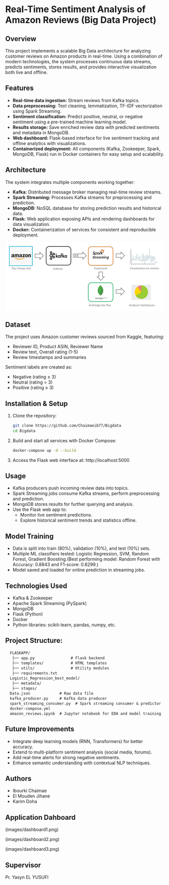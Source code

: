 # Real-Time Sentiment Analysis of Amazon Reviews (Big Data Project)

## Overview
This project implements a scalable Big Data architecture for analyzing customer reviews on Amazon products in real-time. Using a combination of modern technologies, the system processes continuous data streams, predicts sentiments, stores results, and provides interactive visualization both live and offline.

## Features
- **Real-time data ingestion:** Stream reviews from Kafka topics.
- **Data preprocessing:** Text cleaning, lemmatization, TF-IDF vectorization using Spark Streaming.
- **Sentiment classification:** Predict positive, neutral, or negative sentiment using a pre-trained machine learning model.
- **Results storage:** Save enriched review data with predicted sentiments and metadata in MongoDB.
- **Web dashboard:** Flask-based interface for live sentiment tracking and offline analytics with visualizations.
- **Containerized deployment:** All components (Kafka, Zookeeper, Spark, MongoDB, Flask) run in Docker containers for easy setup and scalability.

## Architecture
The system integrates multiple components working together:

- **Kafka:** Distributed message broker managing real-time review streams.
- **Spark Streaming:** Processes Kafka streams for preprocessing and prediction.
- **MongoDB:** NoSQL database for storing prediction results and historical data.
- **Flask:** Web application exposing APIs and rendering dashboards for data visualization.
- **Docker:** Containerization of services for consistent and reproducible deployment.

 ![Architecture Diagram](images/architecture_diagram.png)

## Dataset
The project uses Amazon customer reviews sourced from Kaggle, featuring:
- Reviewer ID, Product ASIN, Reviewer Name
- Review text, Overall rating (1-5)
- Review timestamps and summaries

Sentiment labels are created as:
- Negative (rating ≤ 3)
- Neutral (rating = 3)
- Positive (rating ≥ 3)

## Installation & Setup
1. Clone the repository:
   ```bash
   git clone https://github.com/Chaimaeib77/Bigdata
   cd Bigdata
2. Build and start all services with Docker Compose:
   ```bash
   docker-compose up -d --build
3. Access the Flask web interface at: http://localhost:5000
## Usage
- Kafka producers push incoming review data into topics.
- Spark Streaming jobs consume Kafka streams, perform preprocessing and prediction.
- MongoDB stores results for further querying and analysis.
- Use the Flask web app to:
    - Monitor live sentiment predictions.
    - Explore historical sentiment trends and statistics offline.
## Model Training
- Data is split into train (80%), validation (10%), and test (10%) sets.
- Multiple ML classifiers tested: Logistic Regression, SVM, Random Forest, Gradient Boosting.(Best performing model: Random Forest with Accuracy: 0.8843 and F1-score: 0.8299.)
- Model saved and loaded for online prediction in streaming jobs.
## Technologies Used
- Kafka & Zookeeper
- Apache Spark Streaming (PySpark)
- MongoDB
- Flask (Python)
- Docker
- Python libraries: scikit-learn, pandas, numpy, etc.
## Project Structure:
      FLASKAPP/
       ├── app.py                # Flask backend
       ├── templates/            # HTML templates
       ├── utils/                # Utility modules
       ├── requirements.txt
      Logistic_Regression_best_model/
       ├── metadata/
       ├── stages/
      Data.json             # Raw data file
      kafka_producer.py     # Kafka data producer
      spark_streaming_consumer.py  # Spark streaming consumer & predictor
      docker-compose.yml
      amazon_reviews.ipynb  # Jupyter notebook for EDA and model training
## Future Improvements
- Integrate deep learning models (RNN, Transformers) for better accuracy.
- Extend to multi-platform sentiment analysis (social media, forums).
- Add real-time alerts for strong negative sentiments.
- Enhance semantic understanding with contextual NLP techniques.

## Authors
- Ibourki Chaimae
- El Mouden Jihane
- Karim Doha
## Application Dahboard
(images/dashboard1.png)

(images/dashboard2.png)

(images/dashboard3.png)
## Supervisor
Pr. Yasyn EL YUSUFI
